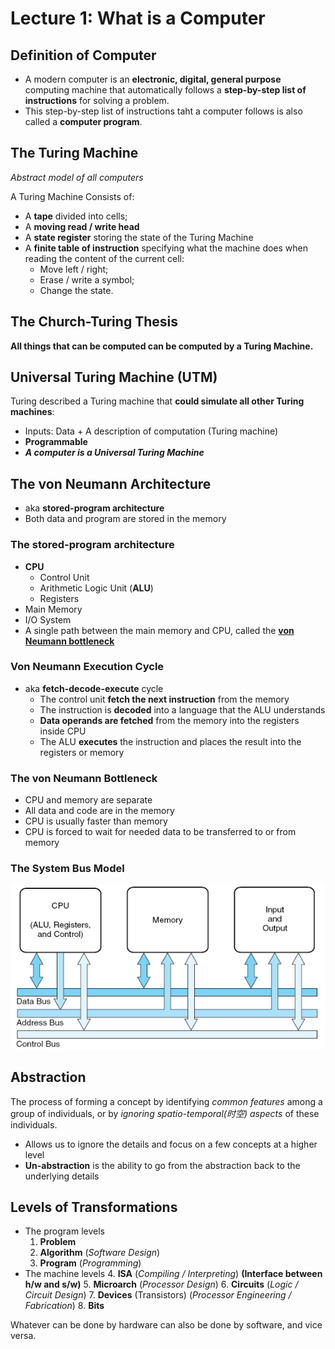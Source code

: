 # Lecture 1: What is a Computer

## Definition of Computer

- A modern computer is an **electronic, digital, general purpose** computing machine that automatically follows a **step-by-step list of instructions** for solving a problem.
- This step-by-step list of instructions taht a computer follows is also called a **computer program**.

## The Turing Machine

_Abstract model of all computers_

A Turing Machine Consists of:

- A **tape** divided into cells;
- A **moving read / write head**
- A **state register** storing the state of the Turing Machine
- A **finite table of instruction** specifying what the machine does when reading the content of the current cell:
  - Move left / right;
  - Erase / write a symbol;
  - Change the state.

## The Church-Turing Thesis

**All things that can be computed can be computed by a Turing Machine.**

## Universal Turing Machine (**UTM**)

Turing described a Turing machine that **could simulate all other Turing machines**:

- Inputs: Data + A description of computation (Turing machine)
- **Programmable**
- _**A computer is a Universal Turing Machine**_

## The von Neumann Architecture

- aka **stored-program architecture**
- Both data and program are stored in the memory

### The stored-program architecture

- **CPU**
  - Control Unit
  - Arithmetic Logic Unit (**ALU**)
  - Registers
- Main Memory
- I/O System
- A single path between the main memory and CPU, called the [**von Neumann bottleneck**](#the-von-neumann-bottleneck)

### Von Neumann Execution Cycle

- aka **fetch-decode-execute** cycle
  - The control unit **fetch the next instruction** from the memory
  - The instruction is **decoded** into a language that the ALU understands
  - **Data operands are fetched** from the memory into the registers inside CPU
  - The ALU **executes** the instruction and places the result into the registers or memory

### The von Neumann Bottleneck

- CPU and memory are separate
- All data and code are in the memory
- CPU is usually faster than memory
- CPU is forced to wait for needed data to be transferred to or from memory

### The System Bus Model

![System Bus Model](./img/system-bus-model.png)

## Abstraction

The process of forming a concept by identifying _common features_ among a group of individuals, or by _ignoring spatio-temporal(时空) aspects_ of these individuals.

- Allows us to ignore the details and focus on a few concepts at a higher level
- **Un-abstraction** is the ability to go from the abstraction back to the underlying details

## Levels of Transformations

- The program levels
  1. **Problem**
  2. **Algorithm** (_Software Design_)
  3. **Program** (_Programming_)
- The machine levels
  4. **ISA** (_Compiling / Interpreting_) **(Interface between h/w and s/w)**
  5. **Microarch** (_Processor Design_)
  6. **Circuits** (_Logic / Circuit Design_)
  7. **Devices** (Transistors) (_Processor Engineering / Fabrication_)
  8. **Bits**

Whatever can be done by hardware can also be done by software, and vice versa.
